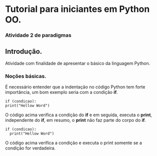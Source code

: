 # Tutorial para iniciantes em Python OO.
### Atividade 2 de paradigmas

## Introdução.

  Atividade com finalidade de apresentar o básico da linguagem Python.

### Noções básicas.

  É necessário entender que a indentação no código Python tem forte importância,
um bom exemplo seria com a condição **if**.

```
if (condicao):
print("Hellow Word")
```
  O código acima verifica a condição do **if** e em seguida, executa o **print**, independente
do **if**, em resumo, o **print** não faz parte do corpo do **if**.
```
if (condicao):
  print("Hellow Word")
```
  O código acima verifica a condição e executa o print somente se a condição for verdadeira.
